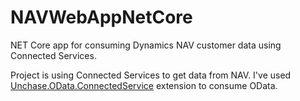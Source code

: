 # NAVWebAppNetCore
NET Core app for consuming Dynamics NAV customer data using Connected Services.

Project is using Connected Services to get data from NAV.
I've used [Unchase.OData.ConnectedService](http://ww.vsixgallery.com/extension/Unchase.OData.ConnectedService.afc46f39-8c64-4e14-85d0-af6c7c4291f3/) extension to consume OData.


